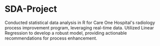 # SDA-Project
Conducted statistical data analysis in R for Care One Hospital's radiology process improvement program,  leveraging real-time data. Utilized Linear Regression to develop a robust model, providing actionable  recommendations for process enhancement.
